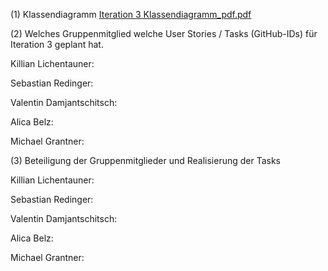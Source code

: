 (1) Klassendiagramm
[Iteration 3 Klassendiagramm_pdf.pdf](https://user-images.githubusercontent.com/70104805/122540793-454f6600-d029-11eb-9cf7-7c7509ea009e.png)





(2) Welches Gruppenmitglied welche User Stories / Tasks (GitHub-IDs) für Iteration 3 geplant hat.

Killian Lichentauner:     

Sebastian Redinger:       

Valentin Damjantschitsch: 

Alica Belz:               

Michael Grantner:         





(3) Beteiligung der Gruppenmitglieder und Realisierung der Tasks

Killian Lichentauner:   

Sebastian Redinger:     

Valentin Damjantschitsch:

Alica Belz:              

Michael Grantner:       